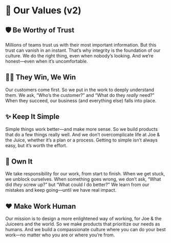 🌠 Our Values (v2)
==================

🛡️ Be Worthy of Trust
----------------------

Millions of teams trust us with their most important information. But this trust can vanish in an instant. That’s why integrity is the foundation of our culture. We do the right thing, even when nobody’s looking. And we’re honest—even when it’s uncomfortable.

👯‍♂️ They Win, We Win
----------------------

Our customers come first. So we put in the work to deeply understand them. We ask, “Who’s the customer?” and “What do they _really_ need?” When they succeed, our business (and everything else) falls into place.

✨ Keep It Simple
----------------

Simple things work better—and make more sense. So we build products that do a few things really well. And we don’t overcomplicate life at Joe & the Juice, whether it’s a plan or a process. Getting to simple isn’t always easy, but it’s worth the effort.

💪 Own It
---------

We take responsibility for our work, from start to finish. When we get stuck, we unblock ourselves. When something goes wrong, we don’t ask, “What did _they_ screw up?” but “What could _I_ do better?” We learn from our mistakes and keep going—until we have real impact.

❤️ Make Work Human
------------------

Our mission is to design a more enlightened way of working, for Joe & the Juiceers and the world. So we make products that prioritize our needs as humans. And we build a compassionate culture where you can do your best work—no matter who you are or where you’re from.
